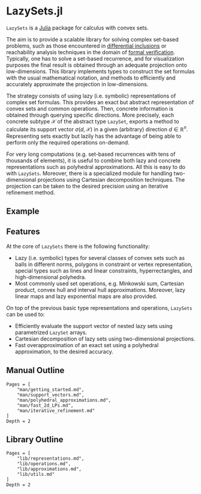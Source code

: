 # LazySets.jl

`LazySets` is a [Julia](http://julialang.org) package for calculus with
convex sets.

The aim is to provide a scalable library for solving complex set-based
problems, such as those encountered in [differential inclusions](https://en.wikipedia.org/wiki/Differential_inclusion)
or reachability analysis techniques in the domain of [formal verification](https://en.wikipedia.org/wiki/Formal_verification).
Typically, one has to solve a set-based recurrence, and for visualization
purposes the final result is obtained through an adequate projection onto low-dimensions.
This library implements types to construct the set formulas with the usual mathematical
notation, and methods to efficiently and accurately approximate the
projection in low-dimensions. 

The strategy consists of using lazy (i.e. symbolic) representations of complex
set formulas. This provides an exact but abstract representation of convex sets and common
operations. Then, concrete information is obtained through querying specific directions.
More precisely, each concrete subtype $\mathcal{X}$ of the abstract type `LazySet`,
exports a method to calculate its support vector $\sigma(d, \mathcal{X})$ in a given (arbitrary) direction
$d \in \mathbb{R}^n$. Representing sets exactly but lazily has the advantage of being
able to perform only the required operations on-demand.

For very long computations (e.g. set-based recurrences with tens of thousands of elements),
it is useful to combine both lazy and concrete representations such as polyhedral approximations.
All this is easy to do with `LazySets`. Moreover, there is a specialized module for handling
two-dimensional projections using Cartesian decomposition techniques. The projection
can be taken to the desired precision using an iterative refinement method.

## Example



## Features

At the core of `LazySets` there is the following functionality:

- Lazy (i.e. symbolic) types for several classes of convex sets such as
  balls in different norms, polygons in constraint or vertex representation,
  special types such as lines and linear constraints, hyperrectangles, and
  high-dimensional polyhedra.
- Most commonly used set operations, e.g. Minkowski sum, Cartesian product,
  convex hull and interval hull approximations. Moreover, lazy linear maps and
  lazy exponential maps are also provided.

On top of the previous basic type representations and operations, `LazySets`
can be used to:

- Efficiently evaluate the support vector of nested lazy sets using parametrized
`LazySet` arrays.
- Cartesian decomposition of lazy sets using two-dimensional projections.
- Fast overapproximation of an exact set using a polyhedral
  approximation, to the desired accuracy.

## Manual Outline

```@contents
Pages = [
    "man/getting_started.md",
    "man/support_vectors.md",
    "man/polyhedral_approximations.md",
    "man/fast_2d_LPs.md",
    "man/iterative_refinement.md"
]
Depth = 2
```

## Library Outline

```@contents
Pages = [
    "lib/representations.md",
    "lib/operations.md",
    "lib/approximations.md",
    "lib/utils.md"
]
Depth = 2
```
